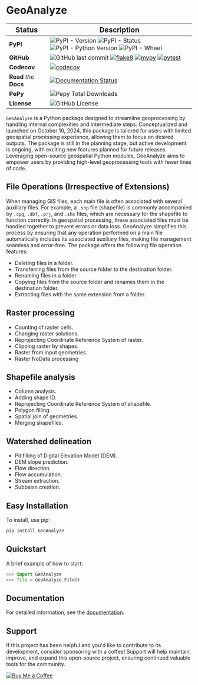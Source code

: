 # GeoAnalyze

| <big>Status</big> | <big>Description</big> |
| --- | --- |
| **PyPI**| ![PyPI - Version](https://img.shields.io/pypi/v/GeoAnalyze) ![PyPI - Status](https://img.shields.io/pypi/status/GeoAnalyze) ![PyPI - Python Version](https://img.shields.io/pypi/pyversions/GeoAnalyze) ![PyPI - Wheel](https://img.shields.io/pypi/wheel/GeoAnalyze) |
| **GitHub** | ![GitHub last commit](https://img.shields.io/github/last-commit/debpal/GeoAnalyze) [![flake8](https://github.com/debpal/GeoAnalyze/actions/workflows/linting.yml/badge.svg)](https://github.com/debpal/GeoAnalyze/actions/workflows/linting.yml) [![mypy](https://github.com/debpal/GeoAnalyze/actions/workflows/typing.yml/badge.svg)](https://github.com/debpal/GeoAnalyze/actions/workflows/typing.yml) [![pytest](https://github.com/debpal/GeoAnalyze/actions/workflows/testing.yml/badge.svg)](https://github.com/debpal/GeoAnalyze/actions/workflows/testing.yml) |
| **Codecov** | [![codecov](https://codecov.io/gh/debpal/GeoAnalyze/graph/badge.svg?token=9OW3TRHI7C)](https://codecov.io/gh/debpal/GeoAnalyze)  |
| **Read** _the_ **Docs** | [![Documentation Status](https://readthedocs.org/projects/geoanalyze/badge/?version=latest)](https://geoanalyze.readthedocs.io/en/latest/?badge=latest) |
| **PePy** | ![Pepy Total Downloads](https://img.shields.io/pepy/dt/GeoAnalyze) |
| **License** | ![GitHub License](https://img.shields.io/github/license/debpal/GeoAnalyze) |

`GeoAnalyze` is a Python package designed to streamline geoprocessing by handling internal complexities and intermediate steps. Conceptualized and launched on October 10, 2024, this package is tailored for users with limited geospatial processing experience, allowing them to focus on desired outputs. The package is still in the planning stage, but active development is ongoing, with exciting new features planned for future releases.
Leveraging open-source geospatial Python modules, GeoAnalyze aims to empower users by providing high-level geoprocessing tools with fewer lines of code.


## File Operations (Irrespective of Extensions)

When managing GIS files, each main file is often associated with several auxiliary files. For example, a `.shp` file (shapefile) is commonly accompanied by `.cpg`, `.dbf`, `.prj`, and `.shx` files, which are necessary for the shapefile to function correctly. In geospatial processing, these associated files must be handled together to prevent errors or data loss. GeoAnalyze simplifies this process by ensuring that any operation performed on a main file automatically includes its associated auxiliary files, making file management seamless and error-free. The package offers the following file operation features:

* Deleting files in a folder.
* Transferring files from the source folder to the destination folder.
* Renaming files in a folder.
* Copying files from the source folder and renames them in the destination folder.
* Extracting files with the same extension from a folder.

 
## Raster processing

* Counting of raster cells.
* Changing raster solutions.
* Reprojecting Coordinate Reference System of raster.
* Clipping raster by shapes.
* Raster from input geometries.
* Raster NoData processing

## Shapefile analysis

* Column analysis.
* Adding shape ID.
* Reprojecting Coordinate Reference System of shapefile.
* Polygon filling.
* Spatial join of geometries.
* Merging shapefiles.

## Watershed delineation

* Pit filling of Digital Elevation Model (DEM).
* DEM slope prediction.
* Flow direction.
* Flow accumulation.
* Stream extraction.
* Subbaisn creation.



## Easy Installation

To install, use pip:

```bash
pip install GeoAnalyze
```

## Quickstart
A brief example of how to start:

```python
>>> import GeoAnalyze
>>> file = GeoAnalyze.File()
```

## Documentation

For detailed information, see the [documentation](http://geoanalyze.readthedocs.io/).

## Support

If this project has been helpful and you'd like to contribute to its development, consider sponsoring with a coffee! Support will help maintain, improve, and expand this open-source project, ensuring continued valuable tools for the community.


[![Buy Me a Coffee](https://img.shields.io/badge/☕_Buy_me_a_coffee-FFDD00?style=for-the-badge)](https://www.buymeacoffee.com/debasish_pal)






